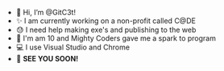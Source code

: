 - 👋 Hi, I’m @GitC3t!
- ✨ I am currently working on a non-profit called C@DE
- 😓 I need help making exe's and publishing to the web
- 👧 I'm am 10 and Mighty Coders gave me a spark to program
- 💻 I use Visual Studio and Chrome
- 👋 **SEE YOU SOON!**
<!---
GitC3t/GitC3t is a ✨ special ✨ repository because its `README.md` (this file) appears on your GitHub profile.
You can click the Preview link to take a look at your changes.
--->
